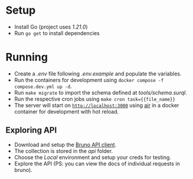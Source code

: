 # Setup

- Install Go (project uses *1.21.0*)
- Run `go get` to install dependencies

# Running

- Create a *.env* file following *.env.example* and populate the variables.
- Run the containers for development using `docker compose -f compose.dev.yml up -d`.
- Run `make migrate` to import the schema defined at *tools/schema.surql*.
- Run the respective cron jobs using `make cron task={{file_name}}`
- The server will start on [`http://localhost:3000`](http://localhost:3000) using [air](https://github.com/cosmtrek/air) in a docker container for development with hot reload.

## Exploring API

- Download and setup the [Bruno API client](https://www.usebruno.com/).
- The collection is stored in the *api* folder.
- Choose the *Local* environment and setup your creds for testing.
- Explore the API (PS: you can view the docs of individual requests in bruno).